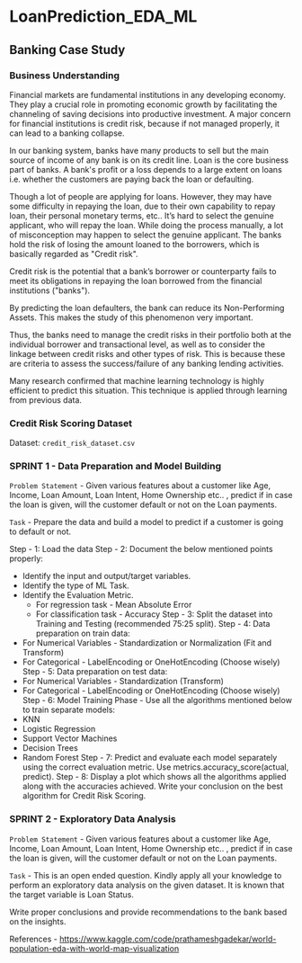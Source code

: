 # LoanPrediction_EDA_ML

## Banking Case Study ##

### Business Understanding ###

Financial markets are fundamental institutions in any developing economy. They play a crucial role in promoting economic growth by facilitating the channeling of saving decisions into productive investment. A major concern for financial institutions is credit risk, because if not managed properly, it can lead to a banking collapse. 

In our banking system, banks have many products to sell but the main source of income of any bank is on its credit line. Loan is the core business part of banks. A bank's profit or a loss depends to a large extent on loans i.e. whether the customers are paying back the loan or defaulting. 

Though a lot of people are applying for loans. However, they may have some difficulty in repaying the loan, due to their own capability to repay loan, their personal monetary terms, etc.. It’s hard to select the genuine applicant, who will repay the loan. While doing the process manually, a lot of misconception may happen to select the genuine applicant. The banks hold the risk of losing the amount loaned to the borrowers, which is basically regarded as "Credit risk". 

Credit risk is the potential that a bank’s borrower or counterparty fails to meet its obligations in repaying the loan borrowed from the financial institutions ("banks").

By predicting the loan defaulters, the bank can reduce its Non-Performing Assets. This makes the study of this phenomenon very important. 

Thus, the banks need to manage the credit risks in their portfolio both at the individual borrower and transactional level, as well as to consider the linkage between credit risks and other types of risk. This is because these are criteria to assess the success/failure of any banking lending activities.

Many research confirmed that machine learning technology is highly efficient to predict this situation. This technique is applied through learning from previous data.

### Credit Risk Scoring Dataset ###

Dataset: `credit_risk_dataset.csv`

### SPRINT 1 - Data Preparation and Model Building ###

`Problem Statement` - Given various features about a customer like Age, Income, Loan Amount, Loan Intent, Home Ownership etc.. , predict if in case the loan is given, will the customer default or not on the Loan payments.

`Task` - Prepare the data and build a model to predict if a customer is going to default or not.

Step - 1: Load the data
Step - 2: Document the below mentioned points properly: 
- Identify the input and output/target variables. 
- Identify the type of ML Task.
- Identify the Evaluation Metric.
	- For regression task - Mean Absolute Error
	- For classification task - Accuracy
Step - 3: Split the dataset into Training and Testing (recommended 75:25 split).
Step - 4: Data preparation on train data:
- For Numerical Variables - Standardization or Normalization (Fit and Transform)
- For Categorical - LabelEncoding or OneHotEncoding (Choose wisely)
Step - 5: Data preparation on test data:
- For Numerical Variables - Standardization (Transform)
- For Categorical - LabelEncoding or OneHotEncoding (Choose wisely)
Step - 6: Model Training Phase - Use all the algorithms mentioned below to train separate models:
- KNN
- Logistic Regression
- Support Vector Machines
- Decision Trees
- Random Forest
Step - 7: Predict and evaluate each model separately using the correct evaluation metric. Use metrics.accuracy_score(actual, predict).
Step - 8: Display a plot which shows all the algorithms applied along with the accuracies achieved. Write your conclusion on the best algorithm for Credit Risk Scoring.

### SPRINT 2 - Exploratory Data Analysis ###

`Problem Statement` - Given various features about a customer like Age, Income, Loan Amount, Loan Intent, Home Ownership etc.. , predict if in case the loan is given, will the customer default or not on the Loan payments.

`Task` - This is an open ended question. Kindly apply all your knowledge to perform an exploratory data analysis on the given dataset. It is known that the target variable is Loan Status.

Write proper conclusions and provide recommendations to the bank based on the insights.

References -
https://www.kaggle.com/code/prathameshgadekar/world-population-eda-with-world-map-visualization
